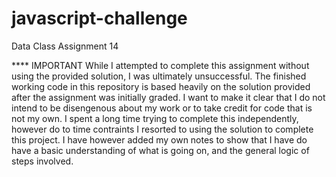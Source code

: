 # javascript-challenge
Data Class Assignment 14

**** IMPORTANT While I attempted to complete this assignment without using the provided solution, I was ultimately unsuccessful. The finished working code in this repository is based heavily on the solution provided after the assignment was initially graded. I want to make it clear that I do not intend to be disengenous about my work or to take credit for code that is not my own. I spent a long time trying to complete this independently, however do to time contraints I resorted to using the solution to complete this project. I have however added my own notes to show that I have do have a basic understanding of what is going on, and the general logic of steps involved.
